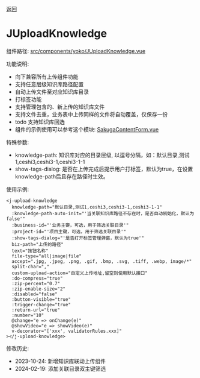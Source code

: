 [返回](../)

# JUploadKnowledge

组件路径: [src/components/yoko/JUploadKnowledge.vue](https://github.com/yoko-murasame/ant-design-vue-jeecg/blob/yoko/src/components/yoko/JUploadKnowledge.vue)

功能说明:

* 向下兼容所有上传组件功能
* 支持任意层级知识库路径配置
* 自动上传文件至对应知识库目录
* 打标签功能
* 支持管理包含的、新上传的知识库文件
* 支持文件去重，业务表中上传同样的文件将自动覆盖，仅保存一份
* todo 支持知识库回选
* 组件的示例使用可以参考这个模块: [SakugaContentForm.vue](https://github.com/yoko-murasame/ant-design-vue-jeecg/blob/yoko/src/views/sakuga/modules/SakugaContentForm.vue)

特殊参数:

* knowledge-path: 知识库对应的目录层级, 以逗号分隔，如：默认目录,测试1,ceshi3,ceshi3-1,ceshi3-1-1
* show-tags-dialog: 是否在上传完成后提示用户打标签，默认为true，在设置knowledge-path后且存在路径时生效。

使用示例:

```vue
<j-upload-knowledge
  knowledge-path="默认目录,测试1,ceshi3,ceshi3-1,ceshi3-1-1"
  :knowledge-path-auto-init="'当关联知识库路径不存在时，是否自动初始化，默认为false'"
  :business-id="'业务主键，可选，用于筛选关联目录'"
  :project-id="'项目主键，可选，用于筛选关联目录'"
  :show-tags-dialog="'是否打开标签管理弹窗，默认为true'"
  biz-path="上传的路径"
  text="按钮名称"
  file-type="all|image|file"
  accept=".jpg, .jpeg, .png, .gif, .bmp, .svg, .tiff, .webp, image/*"
  split-char=","
  custom-upload-action="自定义上传地址,留空则使用默认接口"
  :do-compress="true"
  :zip-percent="0.7"
  :zip-enable-size="2"
  :disabled="false"
  :button-visible="true"
  :trigger-change="true"
  :return-url="true"
  :number="10"
  @change="e => onChange(e)"
  @showVideo="e => showVideo(e)"
  v-decorator="['xxx', validatorRules.xxx]"
></j-upload-knowledge>
```

修改历史:
* 2023-10-24: 新增知识库联动上传组件
* 2024-02-19: 添加关联目录双主键筛选
